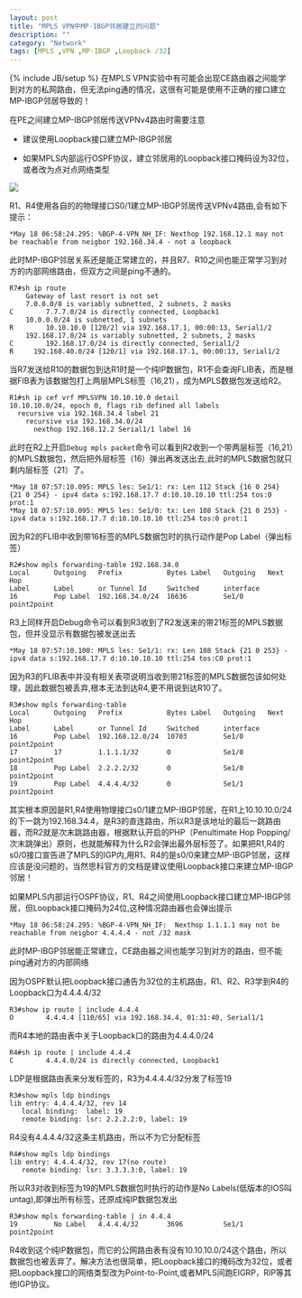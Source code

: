 ```yaml
---
layout: post
title: "MPLS VPN中MP-IBGP邻居建立的问题"
description: ""
category: "Network" 
tags: [MPLS ,VPN ,MP-IBGP ,Loopback /32]
---
```

{% include JB/setup %}
在MPLS VPN实验中有可能会出现CE路由器之间能学到对方的私网路由，但无法ping通的情况，这很有可能是使用不正确的接口建立MP-IBGP邻居导致的！

在PE之间建立MP-IBGP邻居传送VPNv4路由时需要注意

*	建议使用Loopback接口建立MP-IBGP邻居

*	如果MPLS内部运行OSPF协议，建立邻居用的Loopback接口掩码设为32位，或者改为点对点网络类型

![](http://pic.yupoo.com/songtl/CRZp2gA6/medish.jpg)

R1、R4使用各自的的物理接口S0/1建立MP-IBGP邻居传送VPNv4路由,会有如下提示：

	*May 18 06:58:24.295: %BGP-4-VPN_NH_IF: Nexthop 192.168.12.1 may not be reachable from neigbor 192.168.34.4 - not a loopback

此时MP-IBGP邻居关系还是能正常建立的，并且R7、R10之间也能正常学习到对方的内部网络路由，但双方之间是ping不通的。
	
	R7#sh ip route           
		Gateway of last resort is not set
		7.0.0.0/8 is variably subnetted, 2 subnets, 2 masks
	C        7.7.7.0/24 is directly connected, Loopback1
		10.0.0.0/24 is subnetted, 1 subnets
	R        10.10.10.0 [120/2] via 192.168.17.1, 00:00:13, Serial1/2
	    192.168.17.0/24 is variably subnetted, 2 subnets, 2 masks
	C        192.168.17.0/24 is directly connected, Serial1/2
	R     192.168.40.0/24 [120/1] via 192.168.17.1, 00:00:13, Serial1/2

当R7发送给R10的数据包到达R1时是一个纯IP数据包，R1不会查询FLIB表，而是根据FIB表为该数据包打上两层MPLS标签（16,21），成为MPLS数据包发送给R2。

	R1#sh ip cef vrf MPLSVPN 10.10.10.0 detail 
	10.10.10.0/24, epoch 0, flags rib defined all labels
	  recursive via 192.168.34.4 label 21
		recursive via 192.168.34.0/24
		  nexthop 192.168.12.2 Serial1/1 label 16

此时在R2上开启`Debug mpls packet`命令可以看到R2收到一个带两层标签（16,21）的MPLS数据包，然后把外层标签（16）弹出再发送出去,此时的MPLS数据包就只剩内层标签（21）了。

	*May 18 07:57:10.095: MPLS les: Se1/1: rx: Len 112 Stack {16 0 254} {21 0 254} - ipv4 data s:192.168.17.7 d:10.10.10.10 ttl:254 tos:0 prot:1
	*May 18 07:57:10.095: MPLS les: Se1/0: tx: Len 108 Stack {21 0 253} - ipv4 data s:192.168.17.7 d:10.10.10.10 ttl:254 tos:0 prot:1

因为R2的FLIB中收到带16标签的MPLS数据包时的执行动作是Pop Label（弹出标签）

	R2#show mpls forwarding-table 192.168.34.0
	Local      Outgoing   Prefix           Bytes Label   Outgoing   Next Hop    
	Label      Label      or Tunnel Id     Switched      interface              
	16         Pop Label  192.168.34.0/24  16636         Se1/0      point2point 

R3上同样开启Debug命令可以看到R3收到了R2发送来的带21标签的MPLS数据包，但并没显示有数据包被发送出去

	*May 18 07:57:10.100: MPLS les: Se1/1: rx: Len 108 Stack {21 0 253} - ipv4 data s:192.168.17.7 d:10.10.10.10 ttl:254 tos:C0 prot:1

因为R3的FLIB表中并没有相关表项说明当收到带21标签的MPLS数据包该如何处理，因此数据包被丢弃,根本无法到达R4,更不用说到达R10了。

	R3#show mpls forwarding-table 
	Local      Outgoing   Prefix           Bytes Label   Outgoing   Next Hop    
	Label      Label      or Tunnel Id     Switched      interface              
	16         Pop Label  192.168.12.0/24  10703         Se1/0      point2point 
	17         17         1.1.1.1/32       0             Se1/0      point2point 
	18         Pop Label  2.2.2.2/32       0             Se1/0      point2point 
	19         Pop Label  4.4.4.4/32       0             Se1/1      point2point

其实根本原因是R1,R4使用物理接口s0/1建立MP-IBGP邻居，在R1上10.10.10.0/24的下一跳为192.168.34.4，是R3的直连路由，所以R3是该地址的最后一跳路由器，而R2就是次末跳路由器，根据默认开启的PHP（Penultimate Hop Popping/次末跳弹出）原则，也就能解释为什么R2会弹出最外层标签了。如果把R1,R4的s0/0接口宣告进了MPLS的IGP内,用R1、R4的是s0/0来建立MP-IBGP邻居，这样应该是没问题的，当然思科官方的文档是建议使用Loopback接口来建立MP-IBGP邻居！

如果MPLS内部运行OSPF协议，R1、R4之间使用Loopback接口建立MP-IBGP邻居，但Loopback接口掩码为24位,这种情况路由器也会弹出提示

	*May 18 06:58:24.295: %BGP-4-VPN_NH_IF:  Nexthop 1.1.1.1 may not be reachable from neigbor 4.4.4.4 - not /32 mask

此时MP-IBGP邻居能正常建立，CE路由器之间也能学习到对方的路由，但不能ping通对方的内部网络

因为OSPF默认把Loopback接口通告为32位的主机路由，R1、R2、R3学到R4的Loopback口为4.4.4.4/32

	R3#show ip route | include 4.4.4 
	O        4.4.4.4 [110/65] via 192.168.34.4, 01:31:40, Serial1/1	

而R4本地的路由表中关于Loopback口的路由为4.4.4.0/24

	R4#sh ip route | include 4.4.4
	C        4.4.4.0/24 is directly connected, Loopback1

LDP是根据路由表来分发标签的，R3为4.4.4.4/32分发了标签19

	R3#show mpls ldp bindings                                                    
	lib entry: 4.4.4.4/32, rev 14
	   local binding:  label: 19
	   remote binding: lsr: 2.2.2.2:0, label: 19

R4没有4.4.4.4/32这条主机路由，所以不为它分配标签

	R4#show mpls ldp bindings 
	lib entry: 4.4.4.4/32, rev 17(no route)
	   remote binding: lsr: 3.3.3.3:0, label: 19

所以R3对收到标签为19的MPLS数据包时执行的动作是No Labels(低版本的IOS叫untag),即弹出所有标签，还原成纯IP数据包发出
	
	R3#show mpls forwarding-table | in 4.4.4 
	19         No Label   4.4.4.4/32       3696          Se1/1      point2point 

R4收到这个纯IP数据包，而它的公网路由表有没有10.10.10.0/24这个路由，所以数据包也被丢弃了。解决方法也很简单，把Loopback接口的掩码改为32位，或者把Loopback接口的网络类型改为Point-to-Point,或者MPLS间跑EIGRP，RIP等其他IGP协议。
